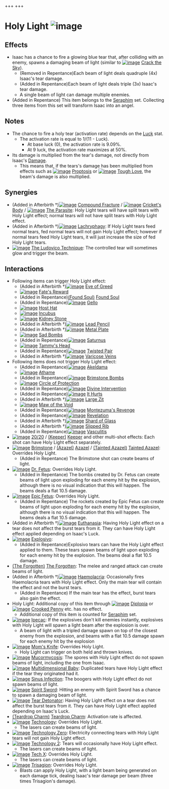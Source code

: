 +++
+++

 # Holy Light ![image](/image/Holy_Light.png) 


Effects
---------


* Isaac has a chance to fire a glowing blue tear that, after colliding with an enemy, spawns a damaging beam of light (similar to [![image](/image/Crack_the_Sky.png)](/wiki/Crack_the_Sky "Crack the Sky") [Crack the Sky](/wiki/Crack_the_Sky "Crack the Sky")).
	+ (Removed in Repentance)Each beam of light deals quadruple (4x) Isaac's tear damage.
	+ (Added in Repentance)Each beam of light deals triple (3x) Isaac's tear damage.
	+ A single beam of light can damage multiple enemies.
* (Added in Repentance) This item belongs to the [Seraphim](/wiki/Seraphim_(Transformation) "Seraphim (Transformation)") set. Collecting three items from this set will transform Isaac into an angel.


Notes
-------


* The chance to fire a holy tear (activation rate) depends on the [Luck](/wiki/Luck "Luck") stat.
	+ The activation rate is equal to 1/(11 - Luck).
		- At base luck (0), the activation rate is 9.09%.
		- At 9 luck, the activation rate maximizes at 50%.
* Its damage is multiplied from the tear's damage, not directly from Isaac's [Damage](/wiki/Damage "Damage").
	+ This means that, if the tears's damage has been multiplied from effects such as [![image](/image/Proptosis.png)](/wiki/Proptosis "Proptosis") [Proptosis](/wiki/Proptosis "Proptosis") or [![image](/image/Tough_Love.png)](/wiki/Tough_Love "Tough Love") [Tough Love](/wiki/Tough_Love "Tough Love"), the beam's damage is also multiplied.


Synergies
-----------


* (Added in Afterbirth †)[![image](/image/Compound_Fracture.png)](/wiki/Compound_Fracture "Compound Fracture") [Compound Fracture](/wiki/Compound_Fracture "Compound Fracture") / [![image](/image/Cricket%27s_Body.png)](/wiki/Cricket%27s_Body "Cricket's Body") [Cricket's Body](/wiki/Cricket%27s_Body "Cricket's Body") / [![image](/image/The_Parasite.png)](/wiki/The_Parasite "The Parasite") [The Parasite](/wiki/The_Parasite "The Parasite"): Holy Light tears will have split tears with Holy Light effect; normal tears will not have split tears with Holy Light effect.
* (Added in Afterbirth †)[![image](/image/Lachryphagy.png)](/wiki/Lachryphagy "Lachryphagy") [Lachryphagy](/wiki/Lachryphagy "Lachryphagy"): If Holy Light tears feed normal tears, fed normal tears will not gain Holy Light effect; however if normal tears feed Holy Light tears, it will just increase the size of fed Holy Light tears.
* [![image](/image/The_Ludovico_Technique.png)](/wiki/The_Ludovico_Technique "The Ludovico Technique") [The Ludovico Technique](/wiki/The_Ludovico_Technique "The Ludovico Technique"): The controlled tear will sometimes glow and trigger the beam.


Interactions
--------------


* Following items can trigger Holy Light effect:
	+ (Added in Afterbirth †)[![image](/image/Eye_of_Greed.png)](/wiki/Eye_of_Greed "Eye of Greed") [Eye of Greed](/wiki/Eye_of_Greed "Eye of Greed")
	+ [![image](/image/Fate%27s_Reward.png)](/wiki/Fate%27s_Reward "Fate's Reward") [Fate's Reward](/wiki/Fate%27s_Reward "Fate's Reward")
	+ (Added in Repentance)[(Found Soul)](/wiki/Found_Soul "Found Soul") [Found Soul](/wiki/Found_Soul "Found Soul")
	+ (Added in Repentance)[![image](/image/Gello.png)](/wiki/Gello "Gello") [Gello](/wiki/Gello "Gello")
	+ [![image](/image/Host_Hat.png)](/wiki/Host_Hat "Host Hat") [Host Hat](/wiki/Host_Hat "Host Hat")
	+ [![image](/image/Incubus.png)](/wiki/Incubus "Incubus") [Incubus](/wiki/Incubus "Incubus")
	+ [![image](/image/Kidney_Stone.png)](/wiki/Kidney_Stone "Kidney Stone") [Kidney Stone](/wiki/Kidney_Stone "Kidney Stone")
	+ (Added in Afterbirth †)[![image](/image/Lead_Pencil.png)](/wiki/Lead_Pencil "Lead Pencil") [Lead Pencil](/wiki/Lead_Pencil "Lead Pencil")
	+ (Added in Afterbirth †)[![image](/image/Metal_Plate.png)](/wiki/Metal_Plate "Metal Plate") [Metal Plate](/wiki/Metal_Plate "Metal Plate")
	+ [![image](/image/Sad_Bombs.png)](/wiki/Sad_Bombs "Sad Bombs") [Sad Bombs](/wiki/Sad_Bombs "Sad Bombs")
	+ (Added in Repentance)[![image](/image/Saturnus.png)](/wiki/Saturnus "Saturnus") [Saturnus](/wiki/Saturnus "Saturnus")
	+ [![image](/image/Tammy%27s_Head.png)](/wiki/Tammy%27s_Head "Tammy's Head") [Tammy's Head](/wiki/Tammy%27s_Head "Tammy's Head")
	+ (Added in Repentance)[![image](/image/Twisted_Pair.png)](/wiki/Twisted_Pair "Twisted Pair") [Twisted Pair](/wiki/Twisted_Pair "Twisted Pair")
	+ (Added in Afterbirth †)[![image](/image/Varicose_Veins.png)](/wiki/Varicose_Veins "Varicose Veins") [Varicose Veins](/wiki/Varicose_Veins "Varicose Veins")
* Following items does not trigger Holy Light effect:
	+ (Added in Repentance)[![image](/image/Akeldama.png)](/wiki/Akeldama "Akeldama") [Akeldama](/wiki/Akeldama "Akeldama")
	+ [![image](/image/Athame.png)](/wiki/Athame "Athame") [Athame](/wiki/Athame "Athame")
	+ (Added in Repentance)[![image](/image/Brimstone_Bombs.png)](/wiki/Brimstone_Bombs "Brimstone Bombs") [Brimstone Bombs](/wiki/Brimstone_Bombs "Brimstone Bombs")
	+ [![image](/image/Circle_of_Protection.png)](/wiki/Circle_of_Protection "Circle of Protection") [Circle of Protection](/wiki/Circle_of_Protection "Circle of Protection")
	+ (Added in Repentance)[![image](/image/Divine_Intervention.png)](/wiki/Divine_Intervention "Divine Intervention") [Divine Intervention](/wiki/Divine_Intervention "Divine Intervention")
	+ (Added in Repentance)[![image](/image/It_Hurts.png)](/wiki/It_Hurts "It Hurts") [It Hurts](/wiki/It_Hurts "It Hurts")
	+ (Added in Afterbirth †)[![image](/image/Large_Zit.png)](/wiki/Large_Zit "Large Zit") [Large Zit](/wiki/Large_Zit "Large Zit")
	+ [![image](/image/Maw_of_the_Void.png)](/wiki/Maw_of_the_Void "Maw of the Void") [Maw of the Void](/wiki/Maw_of_the_Void "Maw of the Void")
	+ (Added in Repentance)[![image](/image/Montezuma%27s_Revenge.png)](/wiki/Montezuma%27s_Revenge "Montezuma's Revenge") [Montezuma's Revenge](/wiki/Montezuma%27s_Revenge "Montezuma's Revenge")
	+ (Added in Repentance)[![image](/image/Revelation.png)](/wiki/Revelation "Revelation") [Revelation](/wiki/Revelation "Revelation")
	+ (Added in Afterbirth †)[![image](/image/Shard_of_Glass.png)](/wiki/Shard_of_Glass "Shard of Glass") [Shard of Glass](/wiki/Shard_of_Glass "Shard of Glass")
	+ (Added in Afterbirth †)[![image](/image/Slipped_Rib.png)](/wiki/Slipped_Rib "Slipped Rib") [Slipped Rib](/wiki/Slipped_Rib "Slipped Rib")
	+ (Added in Repentance)[![image](/image/Vasculitis.png)](/wiki/Vasculitis "Vasculitis") [Vasculitis](/wiki/Vasculitis "Vasculitis")
* [![image](/image/20/20.png)](/wiki/20/20 "20/20") [20/20](/wiki/20/20 "20/20") /  [(Keeper)](/wiki/Keeper "Keeper") [Keeper](/wiki/Keeper "Keeper") and other multi-shot effects: Each shot can have Holy Light effect separately.
* [![image](/image/Brimstone.png)](/wiki/Brimstone "Brimstone") [Brimstone](/wiki/Brimstone "Brimstone") /  [(Azazel)](/wiki/Azazel "Azazel") [Azazel](/wiki/Azazel "Azazel") /  [(Tainted Azazel)](/wiki/Tainted_Azazel "Tainted Azazel") [Tainted Azazel](/wiki/Tainted_Azazel "Tainted Azazel"): Overrides Holy Light.
	+ (Added in Repentance) The Brimstone shot can create beams of light.
* [![image](/image/Dr._Fetus.png)](/wiki/Dr._Fetus "Dr. Fetus") [Dr. Fetus](/wiki/Dr._Fetus "Dr. Fetus"): Overrides Holy Light.
	+ (Added in Repentance) The bombs created by Dr. Fetus can create beams of light upon exploding for each enemy hit by the explosion, although there is no visual indication that this will happen. The beams deals a flat 10.5 damage.
* [![image](/image/Epic_Fetus.png)](/wiki/Epic_Fetus "Epic Fetus") [Epic Fetus](/wiki/Epic_Fetus "Epic Fetus"): Overrides Holy Light.
	+ (Added in Repentance) The rockets created by Epic Fetus can create beams of light upon exploding for each enemy hit by the explosion, although there is no visual indication that this will happen. The beams deals a flat 10.5 damage.
* (Added in Afterbirth †)[![image](/image/Euthanasia.png)](/wiki/Euthanasia "Euthanasia") [Euthanasia](/wiki/Euthanasia "Euthanasia"): Having Holy Light effect on a tear does not affect the burst tears from it. They can have Holy Light effect applied depending on Isaac's Luck.
* [![image](/image/Explosivo.png)](/wiki/Explosivo "Explosivo") [Explosivo](/wiki/Explosivo "Explosivo"):
	+ (Added in Repentance)Explosivo tears can have the Holy Light effect applied to them. These tears spawn beams of light upon exploding for each enemy hit by the explosion. The beams deal a flat 10.5 damage.
* [(The Forgotten)](/wiki/The_Forgotten "The Forgotten") [The Forgotten](/wiki/The_Forgotten "The Forgotten"): The melee and ranged attack can create beams of light.
* (Added in Afterbirth †)[![image](/image/Haemolacria.png)](/wiki/Haemolacria "Haemolacria") [Haemolacria](/wiki/Haemolacria "Haemolacria"): Occasionally fires Haemolacria tears with Holy Light effect. Only the main tear will contain the effect and not the burst tears.
	+ (Added in Repentance) If the main tear has the effect, burst tears also gain the effect.
* Holy Light: Additional copy of this item through [![image](/image/Diplopia.png)](/wiki/Diplopia "Diplopia") [Diplopia](/wiki/Diplopia "Diplopia") or [![image](/image/Crooked_Penny.png)](/wiki/Crooked_Penny "Crooked Penny") [Crooked Penny](/wiki/Crooked_Penny "Crooked Penny") etc. has no effect.
	+ Additional copy of this item is counted for [Seraphim](/wiki/Seraphim_(Transformation) "Seraphim (Transformation)") set.
* [![image](/image/Ipecac.png)](/wiki/Ipecac "Ipecac") [Ipecac](/wiki/Ipecac "Ipecac"): If the explosives don't kill enemies instantly, explosives with Holy Light will spawn a light beam after the explosion is over.
	+ A beam of light with a tripled damage spawn on top of the closest enemy from the explosion, and beams with a flat 10.5 damage spawn for each enemy hit by the explosion
* [![image](/image/Mom%27s_Knife.png)](/wiki/Mom%27s_Knife "Mom's Knife") [Mom's Knife](/wiki/Mom%27s_Knife "Mom's Knife"): Overrides Holy Light.
	+ Holy Light can trigger on both held and thrown knives.
* [![image](/image/Mucormycosis.png)](/wiki/Mucormycosis "Mucormycosis") [Mucormycosis](/wiki/Mucormycosis "Mucormycosis"): The spores with Holy Light effect do not spawn beams of light, including the one from Isaac.
* [![image](/image/Multidimensional_Baby.png)](/wiki/Multidimensional_Baby "Multidimensional Baby") [Multidimensional Baby](/wiki/Multidimensional_Baby "Multidimensional Baby"): Duplicated tears have Holy Light effect if the tear they originated had it.
* [![image](/image/Sinus_Infection.png)](/wiki/Sinus_Infection "Sinus Infection") [Sinus Infection](/wiki/Sinus_Infection "Sinus Infection"): The boogers with Holy Light effect do not spawn beams of light.
* [![image](/image/Spirit_Sword.png)](/wiki/Spirit_Sword "Spirit Sword") [Spirit Sword](/wiki/Spirit_Sword "Spirit Sword"): Hitting an enemy with Spirit Sword has a chance to spawn a damaging beam of light.
* [![image](/image/Tear_Detonator.png)](/wiki/Tear_Detonator "Tear Detonator") [Tear Detonator](/wiki/Tear_Detonator "Tear Detonator"): Having Holy Light effect on a tear does not affect the burst tears from it. They can have Holy Light effect applied depending on Isaac's Luck.
* [(Teardrop Charm)](/wiki/Teardrop_Charm "Teardrop Charm") [Teardrop Charm](/wiki/Teardrop_Charm "Teardrop Charm"): Activation rate is affected.
* [![image](/image/Technology.png)](/wiki/Technology "Technology") [Technology](/wiki/Technology "Technology"): Overrides Holy Light.
	+ The lasers can create beams of light.
* [![image](/image/Technology_Zero.png)](/wiki/Technology_Zero "Technology Zero") [Technology Zero](/wiki/Technology_Zero "Technology Zero"): Electricity connecting tears with Holy Light tears will not gain Holy Light effect.
* [![image](/image/Technology_2.png)](/wiki/Technology_2 "Technology 2") [Technology 2](/wiki/Technology_2 "Technology 2"): Tears will occasionally have Holy Light effect.
	+ The lasers can create beams of light.
* [![image](/image/Tech_X.png)](/wiki/Tech_X "Tech X") [Tech X](/wiki/Tech_X "Tech X"): Overrides Holy Light.
	+ The lasers can create beams of light.
* [![image](/image/Trisagion.png)](/wiki/Trisagion "Trisagion") [Trisagion](/wiki/Trisagion "Trisagion"): Overrides Holy Light.
	+ Blasts can apply Holy Light, with a light beam being generated on each damage tick, dealing Isaac's tear damage per beam (three times Trisagion's damage).


